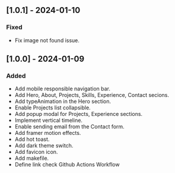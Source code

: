 ## [1.0.1] - 2024-01-10

### Fixed

- Fix image not found issue.

## [1.0.0] - 2024-01-09

### Added

- Add mobile responsible navigation bar.
- Add Hero, About, Projects, Skills, Experience, Contact secions.
- Add typeAnimation in the Hero section.
- Enable Projects list collapsible.
- Add popup modal for Projects, Experience sections.
- Implement vertical timeline.
- Enable sending email from the Contact form.
- Add framer motion effects.
- Add hot toast.
- Add dark theme switch.
- Add favicon icon.
- Add makefile.
- Define link check Github Actions Workflow

